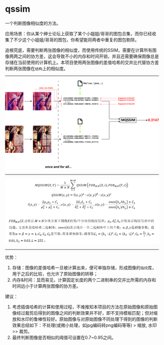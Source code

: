 # qssim
一个判断图像相似度的方法。

应用场景：你从某个绅士论坛上获取了某个小姐姐/哥哥的图包合集，而你已经收集了不少这个小姐姐/哥哥的图包，你希望能将两者中重复的图包剔除。

追根究底，需要判断两张图像的相似度，而使用传统的SSIM，需要在计算所有图像两两之间的协方差，这会导致不小的内存和时间开销，并且还需要确保图像总是存储在当前使用的计算机上。本项目使用两张图像的差值哈希的交并比代替协方差判断两张图像在`结构`上的相似度。

***
![procedure](https://github.com/wujf98/qssim/raw/master/doc/procedure.jpg)
***
![formula](https://github.com/wujf98/qssim/raw/master/doc/formula.jpg)
***

优势：
1. 存储：图像的差值哈希一旦被计算出来，便可单独存储，形成图像的`指纹`库，用于之后的比较，也允许了原始图像的转移；
2. 内存&时间：显而易见，计算固定长度的两个二进制串的交并比所需的内存和时间远小于计算两张图像的协方差。

建议：
1. 考虑插值哈希的计算和使用过程，不难推知本项目的方法在原始图像和原始图像经过裁剪后得到的图像之间的判断效果并不好，即不支持模板匹配；但对缩放和水印的鲁棒性较好。原始图像与对原始图像不同处理下得到的图像的判断效果总结如下：不处理(或微小处理，如jpg编码转png编码等等) > 缩放, 水印 >> 裁剪。
2. 最终判断图像是否相似的阈值可设置在0.7~0.95之间。
